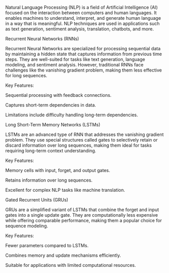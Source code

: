 Natural Language Processing (NLP) is a field of Artificial Intelligence (AI) focused on the interaction between computers and human languages. It enables machines to understand, interpret, and generate human language in a way that is meaningful. NLP techniques are used in applications such as text generation, sentiment analysis, translation, chatbots, and more.

Recurrent Neural Networks (RNNs)

Recurrent Neural Networks are specialized for processing sequential data by maintaining a hidden state that captures information from previous time steps. They are well-suited for tasks like text generation, language modeling, and sentiment analysis. However, traditional RNNs face challenges like the vanishing gradient problem, making them less effective for long sequences.

Key Features:

Sequential processing with feedback connections.

Captures short-term dependencies in data.

Limitations include difficulty handling long-term dependencies.

Long Short-Term Memory Networks (LSTMs)

LSTMs are an advanced type of RNN that addresses the vanishing gradient problem. They use special structures called gates to selectively retain or discard information over long sequences, making them ideal for tasks requiring long-term context understanding.

Key Features:

Memory cells with input, forget, and output gates.

Retains information over long sequences.

Excellent for complex NLP tasks like machine translation.

Gated Recurrent Units (GRUs)

GRUs are a simplified variant of LSTMs that combine the forget and input gates into a single update gate. They are computationally less expensive while offering comparable performance, making them a popular choice for sequence modeling.

Key Features:

Fewer parameters compared to LSTMs.

Combines memory and update mechanisms efficiently.

Suitable for applications with limited computational resources.
